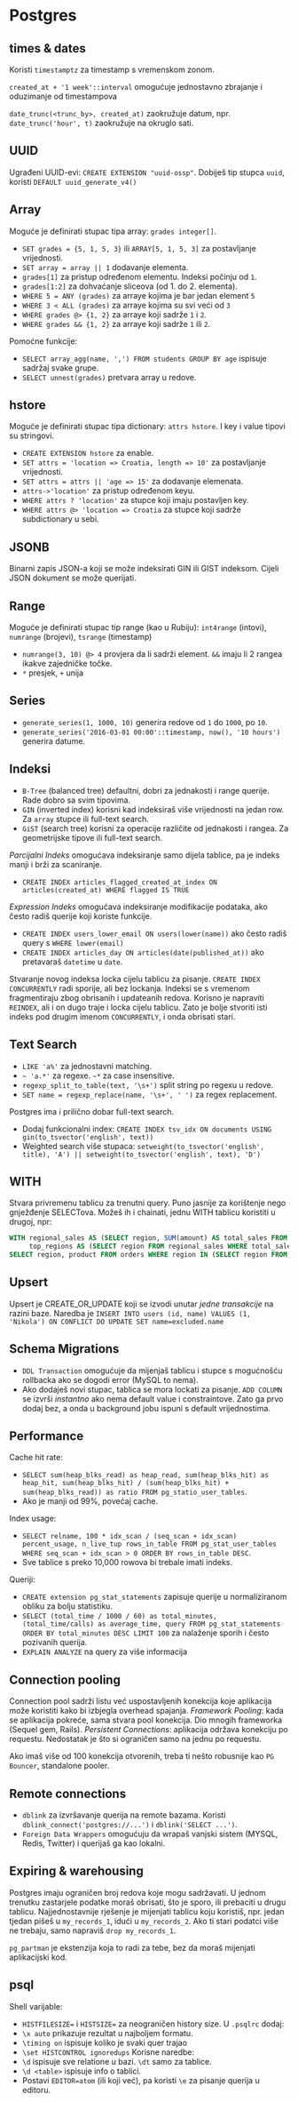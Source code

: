 # Postgres

## times & dates

Koristi `timestamptz` za timestamp s vremenskom zonom.

`created_at + '1 week'::interval` omogućuje jednostavno zbrajanje i oduzimanje od timestampova

`date_trunc(<trunc_by>, created_at)` zaokružuje datum, npr. `date_trunc('hour', t)` zaokružuje na okruglo sati.

## UUID

Ugrađeni UUID-evi: `CREATE EXTENSION "uuid-ossp"`.
Dobiješ tip stupca `uuid`, koristi `DEFAULT uuid_generate_v4()`

## Array

Moguće je definirati stupac tipa array: `grades integer[]`.
* `SET grades = {5, 1, 5, 3}` ili `ARRAY[5, 1, 5, 3]` za postavljanje vrijednosti.
* `SET array = array || 1` dodavanje elementa.
* `grades[1]` za pristup određenom elementu. Indeksi počinju od `1`.
* `grades[1:2]` za dohvaćanje sliceova (od 1. do 2. elementa).
* `WHERE 5 = ANY (grades)` za arraye kojima je bar jedan element `5`
* `WHERE 3 < ALL (grades)` za arraye kojima su svi veći od `3`
* `WHERE grades @> {1, 2}` za arraye koji sadrže `1` i `2`.
* `WHERE grades && {1, 2}` za arraye koji sadrže `1` ili `2`.

Pomoćne funkcije:
* `SELECT array_agg(name, ',') FROM students GROUP BY age` ispisuje sadržaj svake grupe.
* `SELECT unnest(grades)` pretvara array u redove.

## hstore

Moguće je definirati stupac tipa dictionary: `attrs hstore`. I key i value tipovi su stringovi.
* `CREATE EXTENSION hstore` za enable.
* `SET attrs = 'location => Croatia, length => 10'` za postavljanje vrijednosti.
* `SET attrs = attrs || 'age => 15'` za dodavanje elemenata.
* `attrs->'location'` za pristup određenom keyu.
* `WHERE attrs ? 'location'` za stupce koji imaju postavljen key.
* `WHERE attrs @> 'location => Croatia` za stupce koji sadrže subdictionary u sebi.

## JSONB

Binarni zapis JSON-a koji se može indeksirati GIN ili GIST indeksom. Cijeli JSON dokument se može querijati.

## Range

Moguće je definirati stupac tip range (kao u Rubiju): `int4range` (intovi), `numrange` (brojevi), `tsrange` (timestamp)
* `numrange(3, 10) @> 4` provjera da li sadrži element. `&&` imaju li 2 rangea ikakve zajedničke točke.
* `*` presjek, `+` unija

## Series

* `generate_series(1, 1000, 10)` generira redove od `1` do `1000`, po `10`.
* `generate_series('2016-03-01 00:00'::timestamp, now(), '10 hours')` generira datume.

## Indeksi

* `B-Tree` (balanced tree) defaultni, dobri za jednakosti i range querije. Rade dobro sa svim tipovima.
* `GIN` (inverted index) korisni kad indeksiraš više vrijednosti na jedan row. Za `array` stupce ili full-text search.
* `GiST` (search tree) korisni za operacije različite od jednakosti i rangea. Za geometrijske tipove ili full-text search.

*Parcijalni Indeks* omogućava indeksiranje samo dijela tablice, pa je indeks manji i brži za scaniranje.
* `CREATE INDEX articles_flagged_created_at_index ON articles(created_at) WHERE flagged IS TRUE`

*Expression Indeks* omogućava indeksiranje modifikacije podataka, ako često radiš querije koji koriste funkcije.
* `CREATE INDEX users_lower_email ON users(lower(name))` ako često radiš query s `WHERE lower(email)`
* `CREATE INDEX articles_day ON articles(date(published_at))` ako pretavaraš `datetime` u `date`.

Stvaranje novog indeksa locka cijelu tablicu za pisanje. `CREATE INDEX CONCURRENTLY` radi sporije, ali bez lockanja.
Indeksi se s vremenom fragmentiraju zbog obrisanih i updateanih redova. Korisno je napraviti `REINDEX`, ali i on dugo traje i locka cijelu tablicu. Zato je bolje stvoriti isti indeks pod drugim imenom `CONCURRENTLY`, i onda obrisati stari.

## Text Search

* `LIKE 'a%'` za jednostavni matching.
* `~ 'a.*'` za regexe. `~*` za case insensitive.
* `regexp_split_to_table(text, '\s+')` split string po regexu u redove.
* `SET name = regexp_replace(name, '\s+', ' ')` za regex replacement.

Postgres ima i prilično dobar full-text search.
* Dodaj funkcionalni index: `CREATE INDEX tsv_idx ON documents USING gin(to_tsvector('english', text))`
* Weighted search više stupaca: `setweight(to_tsvector('english', title), 'A') || setweight(to_tsvector('english', text), 'D')`

## WITH

Stvara privremenu tablicu za trenutni query. Puno jasnije za korištenje nego gnježđenje SELECTova.
Možeš ih i chainati, jednu WITH tablicu koristiti u drugoj, npr:
```sql
WITH regional_sales AS (SELECT region, SUM(amount) AS total_sales FROM orders GROUP BY region),
     top_regions AS (SELECT region FROM regional_sales WHERE total_sales > (SELECT SUM(total_sales)/10 FROM regional_sales) )
SELECT region, product FROM orders WHERE region IN (SELECT region FROM top_regions)
```

## Upsert

Upsert je CREATE_OR_UPDATE koji se izvodi unutar *jedne transakcije* na razini baze. Naredba je `INSERT INTO users (id, name) VALUES (1, 'Nikola') ON CONFLICT DO UPDATE SET name=excluded.name`

## Schema Migrations

* `DDL Transaction` omogućuje da mijenjaš tablicu i stupce s mogućnošću rollbacka ako se dogodi error (MySQL to nema).
* Ako dodaješ novi stupac, tablica se mora lockati za pisanje. `ADD COLUMN` se izvrši *instantno* ako nema default value i constraintove. Zato ga prvo dodaj bez, a onda u background jobu ispuni s default vrijednostima.

## Performance

Cache hit rate:
* `SELECT sum(heap_blks_read) as heap_read, sum(heap_blks_hit) as heap_hit, sum(heap_blks_hit) / (sum(heap_blks_hit) + sum(heap_blks_read)) as ratio FROM pg_statio_user_tables`.
* Ako je manji od 99%, povećaj cache.

Index usage:
* `SELECT relname, 100 * idx_scan / (seq_scan + idx_scan) percent_usage, n_live_tup rows_in_table FROM pg_stat_user_tables WHERE seq_scan + idx_scan > 0 ORDER BY rows_in_table DESC`.
* Sve tablice s preko 10,000 rowova bi trebale imati indeks.

Queriji:
* `CREATE extension pg_stat_statements` zapisuje querije u normaliziranom obliku za bolju statistiku.
* `SELECT (total_time / 1000 / 60) as total_minutes, (total_time/calls) as average_time, query FROM pg_stat_statements ORDER BY total_minutes DESC LIMIT 100` za nalaženje sporih i često pozivanih querija.
* `EXPLAIN ANALYZE` na query za više informacija

## Connection pooling

Connection pool sadrži listu već uspostavljenih konekcija koje aplikacija može koristiti kako bi izbjegla overhead spajanja.
*Framework Pooling*: kada se aplikacija pokreće, sama stvara pool konekcija. Dio mnogih frameworka (Sequel gem, Rails).
*Persistent Connections*: aplikacija održava konekciju po requestu. Nedostatak je što si ograničen samo na jednu po requestu.

Ako imaš više od 100 konekcija otvorenih, treba ti nešto robusnije kao `PG Bouncer`, standalone pooler.

## Remote connections

* `dblink` za izvršavanje querija na remote bazama. Koristi `dblink_connect('postgres://...')` i `dblink('SELECT ...')`.
* `Foreign Data Wrappers` omogućuju da wrapaš vanjski sistem (MYSQL, Redis, Twitter) i querijaš ga kao lokalni.

## Expiring & warehousing

Postgres imaju ograničen broj redova koje mogu sadržavati. U jednom trenutku zastarjele podatke moraš obrisati, što je sporo, ili prebaciti u drugu tablicu. Najjednostavnije rješenje je mijenjati tablicu koju koristiš, npr. jedan tjedan pišeš u `my_records_1`, idući u `my_records_2`. Ako ti stari podatci više ne trebaju, samo napraviš `drop my_records_1`.

`pg_partman` je ekstenzija koja to radi za tebe, bez da moraš mijenjati aplikacijski kod.

## psql

Shell varijable:
* `HISTFILESIZE=` i `HISTSIZE=` za neograničen history size.
U `.psqlrc` dodaj:
* `\x auto` prikazuje rezultat u najboljem formatu.
* `\timing on` ispisuje koliko je svaki quer trajao
* `\set HISTCONTROL ignoredups`
Korisne naredbe:
* `\d` ispisuje sve relatione u bazi. `\dt` samo za tablice.
* `\d <table>` ispisuje info o tablici.
* Postavi `EDITOR=atom` (ili koji već), pa koristi `\e` za pisanje querija u editoru.
